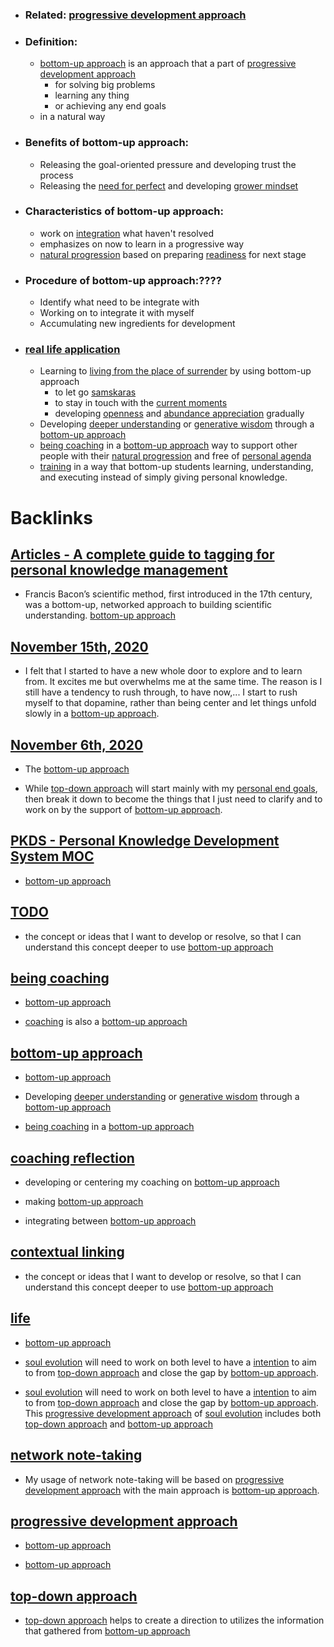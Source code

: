 - ### Related: [progressive development approach](<progressive development approach.md>)
- ### Definition:
    - [bottom-up approach](<bottom-up approach.md>) is an approach that a part of [progressive development approach](<progressive development approach.md>)
        - for solving big problems
        - learning any thing
        - or achieving any end goals
    - in a natural way
- ### Benefits of bottom-up approach:
    - Releasing the goal-oriented pressure and developing trust the process
    - Releasing the [need for perfect](<need for perfect.md>) and developing [grower mindset](<grower mindset.md>)
- ### Characteristics of bottom-up approach:
    - work on [integration](<integration.md>) what haven't resolved
    - emphasizes on now to learn in a progressive way
    - [natural progression](<natural progression.md>) based on preparing [readiness](<readiness.md>) for next stage
- ### Procedure of bottom-up approach:????
    - Identify what need to be integrate with
    - Working on to integrate it with myself
    - Accumulating new ingredients for development
- ### [real life application](<real life application.md>)
    - Learning to [living from the place of surrender](<living from the place of surrender.md>) by using bottom-up approach
        - to let go [samskaras](<samskaras.md>)
        - to stay in touch with the [current moments](<current moments.md>)
        - developing [openness](<openness.md>) and [abundance appreciation](<abundance appreciation.md>) gradually
    - Developing [deeper understanding](<deeper understanding.md>) or [generative wisdom](<generative wisdom.md>) through a [bottom-up approach](<bottom-up approach.md>)
    - [being coaching](<being coaching.md>) in a [bottom-up approach](<bottom-up approach.md>) way to support other people with their [natural progression](<natural progression.md>) and free of [personal agenda](<personal agenda.md>)
    - [training](<training.md>) in a way that bottom-up students learning, understanding, and executing instead of simply giving personal knowledge.

# Backlinks
## [Articles - A complete guide to tagging for personal knowledge management](<Articles - A complete guide to tagging for personal knowledge management.md>)
- Francis Bacon’s scientific method, first introduced in the 17th century, was a bottom-up, networked approach to building scientific understanding. [bottom-up approach](<bottom-up approach.md>)

## [November 15th, 2020](<November 15th, 2020.md>)
- I felt that I started to have a new whole door to explore and to learn from. It excites me but overwhelms me at the same time. The reason is I still have a tendency to rush through, to have now,... I start to rush myself to that dopamine, rather than being center and let things unfold slowly in a [bottom-up approach](<bottom-up approach.md>).

## [November 6th, 2020](<November 6th, 2020.md>)
- The [bottom-up approach](<bottom-up approach.md>)

- While [top-down approach](<top-down approach.md>) will start mainly with my [personal end goals](<personal end goals.md>), then break it down to become the things that I just need to clarify and to work on by the support of [bottom-up approach](<bottom-up approach.md>).

## [PKDS - Personal Knowledge Development System MOC](<PKDS - Personal Knowledge Development System MOC.md>)
- [bottom-up approach](<bottom-up approach.md>)

## [TODO](<TODO.md>)
- the concept or ideas that I want to develop or resolve, so that I can understand this concept deeper to use [bottom-up approach](<bottom-up approach.md>)

## [being coaching](<being coaching.md>)
- [bottom-up approach](<bottom-up approach.md>)

- [coaching](<coaching.md>) is also a [bottom-up approach](<bottom-up approach.md>)

## [bottom-up approach](<bottom-up approach.md>)
- [bottom-up approach](<bottom-up approach.md>)

- Developing [deeper understanding](<deeper understanding.md>) or [generative wisdom](<generative wisdom.md>) through a [bottom-up approach](<bottom-up approach.md>)

- [being coaching](<being coaching.md>) in a [bottom-up approach](<bottom-up approach.md>)

## [coaching reflection](<coaching reflection.md>)
- developing or centering my coaching on [bottom-up approach](<bottom-up approach.md>)

- making [bottom-up approach](<bottom-up approach.md>)

- integrating between [bottom-up approach](<bottom-up approach.md>)

## [contextual linking](<contextual linking.md>)
- the concept or ideas that I want to develop or resolve, so that I can understand this concept deeper to use [bottom-up approach](<bottom-up approach.md>)

## [life](<life.md>)
- [bottom-up approach](<bottom-up approach.md>)

- [soul evolution](<soul evolution.md>) will need to work on both level to have a [intention](<intention.md>) to aim to from [top-down approach](<top-down approach.md>) and close the gap by [bottom-up approach](<bottom-up approach.md>).

- [soul evolution](<soul evolution.md>) will need to work on both level to have a [intention](<intention.md>) to aim to from [top-down approach](<top-down approach.md>) and close the gap by [bottom-up approach](<bottom-up approach.md>). This [progressive development approach](<progressive development approach.md>) of [soul evolution](<soul evolution.md>) includes both [top-down approach](<top-down approach.md>) and [bottom-up approach](<bottom-up approach.md>)

## [network note-taking](<network note-taking.md>)
- My usage of network note-taking will be based on [progressive development approach](<progressive development approach.md>) with the main approach is [bottom-up approach](<bottom-up approach.md>).

## [progressive development approach](<progressive development approach.md>)
-  [bottom-up approach](<bottom-up approach.md>)

- [bottom-up approach](<bottom-up approach.md>)

## [top-down approach](<top-down approach.md>)
- [top-down approach](<top-down approach.md>) helps to create a direction to utilizes the information that gathered from [bottom-up approach](<bottom-up approach.md>)

